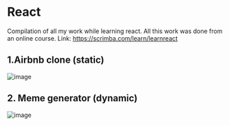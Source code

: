 # React
Compilation of all my work while learning react. All this work was done from an online course. Link: https://scrimba.com/learn/learnreact

## 1.Airbnb clone (static)
![image](https://github.com/yuktaX/React/assets/98662595/e114a7ee-8ef9-473c-8332-fce4ebd76bfc)
## 2. Meme generator (dynamic)
![image](https://github.com/yuktaX/React/assets/98662595/5acc40c6-44d3-41d3-bed5-a25c1d79eae8)



